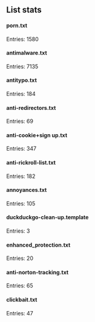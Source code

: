 ## List stats
#### porn.txt
Entries: 1580 <br> 
#### antimalware.txt
Entries: 7135 <br> 
#### antitypo.txt
Entries: 184 <br> 
#### anti-redirectors.txt
Entries: 69 <br> 
#### anti-cookie+sign up.txt
Entries: 347 <br> 
#### anti-rickroll-list.txt
Entries: 182 <br> 
#### annoyances.txt
Entries: 105 <br> 
#### duckduckgo-clean-up.template
Entries: 3 <br> 
#### enhanced_protection.txt
Entries: 20 <br> 
#### anti-norton-tracking.txt
Entries: 65 <br> 
#### clickbait.txt
Entries: 47 <br> 
